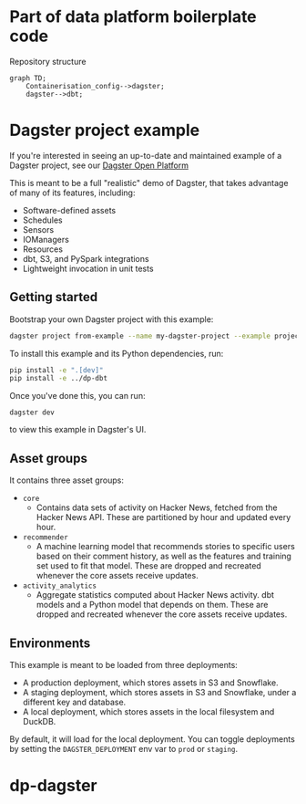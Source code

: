 # Part of data platform boilerplate code

Repository structure

```mermaid
graph TD;
    Containerisation_config-->dagster;
    dagster-->dbt;
```

# Dagster project example

If you're interested in seeing an up-to-date and maintained example of a Dagster project, see our [Dagster Open Platform](https://github.com/dagster-io/dagster-open-platform)

This is meant to be a full "realistic" demo of Dagster, that takes advantage of many of its features, including:

- Software-defined assets
- Schedules
- Sensors
- IOManagers
- Resources
- dbt, S3, and PySpark integrations
- Lightweight invocation in unit tests

## Getting started

Bootstrap your own Dagster project with this example:

```bash
dagster project from-example --name my-dagster-project --example project_fully_featured
```

To install this example and its Python dependencies, run:

```bash
pip install -e ".[dev]"
pip install -e ../dp-dbt
```

Once you've done this, you can run:

```
dagster dev
```

to view this example in Dagster's UI.

## Asset groups

It contains three asset groups:

- `core`
  - Contains data sets of activity on Hacker News, fetched from the Hacker News API. These are partitioned by hour and updated every hour.
- `recommender`
  - A machine learning model that recommends stories to specific users based on their comment history, as well as the features and training set used to fit that model. These are dropped and recreated whenever the core assets receive updates.
- `activity_analytics`
  - Aggregate statistics computed about Hacker News activity. dbt models and a Python model that depends on them. These are dropped and recreated whenever the core assets receive updates.

## Environments

This example is meant to be loaded from three deployments:

- A production deployment, which stores assets in S3 and Snowflake.
- A staging deployment, which stores assets in S3 and Snowflake, under a different key and database.
- A local deployment, which stores assets in the local filesystem and DuckDB.

By default, it will load for the local deployment. You can toggle deployments by setting the `DAGSTER_DEPLOYMENT` env var to `prod` or `staging`.
# dp-dagster
